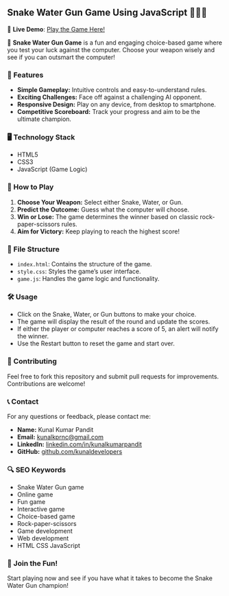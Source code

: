 ## **Snake Water Gun Game Using JavaScript** 🐍💦🔫

🚀 **Live Demo**: [Play the Game Here!](https://codepen.io/Kunal-King/full/BagvVQJ)

🔑 **Snake Water Gun Game** is a fun and engaging choice-based game where you test your luck against the computer. Choose your weapon wisely and see if you can outsmart the computer!

### 📜 Features

- **Simple Gameplay:** Intuitive controls and easy-to-understand rules.
- **Exciting Challenges:** Face off against a challenging AI opponent.
- **Responsive Design:** Play on any device, from desktop to smartphone.
- **Competitive Scoreboard:** Track your progress and aim to be the ultimate champion.

### 🖥️ Technology Stack

- HTML5
- CSS3
- JavaScript (Game Logic)

### 🎯 How to Play

1. **Choose Your Weapon:** Select either Snake, Water, or Gun.
2. **Predict the Outcome:** Guess what the computer will choose.
3. **Win or Lose:** The game determines the winner based on classic rock-paper-scissors rules.
4. **Aim for Victory:** Keep playing to reach the highest score!

### 📂 File Structure

- `index.html`: Contains the structure of the game.
- `style.css`: Styles the game’s user interface.
- `game.js`: Handles the game logic and functionality.

### 🛠️ Usage

- Click on the Snake, Water, or Gun buttons to make your choice.
- The game will display the result of the round and update the scores.
- If either the player or computer reaches a score of 5, an alert will notify the winner.
- Use the Restart button to reset the game and start over.

### 🤝 Contributing

Feel free to fork this repository and submit pull requests for improvements. Contributions are welcome!

### 📞 Contact

For any questions or feedback, please contact me:

- **Name:** Kunal Kumar Pandit
- **Email:** [kunalkprnc@gmail.com](mailto:kunalkprnc@gmail.com)
- **LinkedIn:** [linkedin.com/in/kunalkumarpandit](https://linkedin.com/in/kunalkumarpandit)
- **GitHub:** [github.com/kunaldevelopers](https://github.com/kunaldevelopers)

### 🔍 SEO Keywords

- Snake Water Gun game
- Online game
- Fun game
- Interactive game
- Choice-based game
- Rock-paper-scissors
- Game development
- Web development
- HTML CSS JavaScript

### 🚀 Join the Fun!

Start playing now and see if you have what it takes to become the Snake Water Gun champion!
